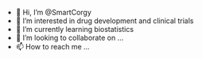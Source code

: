 - 👋 Hi, I’m @SmartCorgy
- 👀 I’m interested in drug development and clinical trials
- 🌱 I’m currently learning biostatistics
- 💞️ I’m looking to collaborate on ...
- 📫 How to reach me ...

<!---
SmartCorgy/SmartCorgy is a ✨ special ✨ repository because its `README.md` (this file) appears on your GitHub profile.
You can click the Preview link to take a look at your changes.
--->
